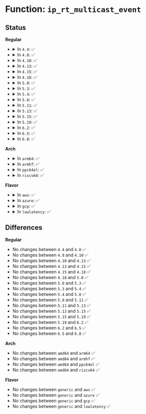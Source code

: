 # Function: <code>ip_rt_multicast_event</code>

## Status
<b>Regular</b>
<ul>
<li>
<details>
<summary>In <code>4.4</code>: ✅</summary>

```c
void ip_rt_multicast_event(struct in_device *in_dev);
```

**Collision:** Unique Global

**Inline:** No

**Transformation:** False

**Instances:**

```
In net/ipv4/route.c (ffffffff81757c30)
Location: net/ipv4/route.c:2616
Inline: False
Direct callers:
  - net/ipv4/igmp.c:ip_mc_del1_src
  - net/ipv4/igmp.c:ip_mc_add_src
  - net/ipv4/igmp.c:ip_mc_inc_group
  - net/ipv4/igmp.c:ip_mc_dec_group
  - net/ipv4/ipmr.c:vif_delete
  - net/ipv4/ipmr.c:vif_add
```
**Symbols:**

```
ffffffff81757c30-ffffffff81757c4c: ip_rt_multicast_event (STB_GLOBAL)
```
</details>
</li>
<li>
<details>
<summary>In <code>4.8</code>: ✅</summary>

```c
void ip_rt_multicast_event(struct in_device *in_dev);
```

**Collision:** Unique Global

**Inline:** No

**Transformation:** False

**Instances:**

```
In net/ipv4/route.c (ffffffff817c3ed0)
Location: net/ipv4/route.c:2640
Inline: False
Direct callers:
  - net/ipv4/igmp.c:ip_mc_add_src
  - net/ipv4/igmp.c:ip_mc_del1_src
  - net/ipv4/igmp.c:ip_mc_dec_group
  - net/ipv4/igmp.c:ip_mc_inc_group
  - net/ipv4/ipmr.c:vif_add
  - net/ipv4/ipmr.c:vif_delete
```
**Symbols:**

```
ffffffff817c3ed0-ffffffff817c3eec: ip_rt_multicast_event (STB_GLOBAL)
```
</details>
</li>
<li>
<details>
<summary>In <code>4.10</code>: ✅</summary>

```c
void ip_rt_multicast_event(struct in_device *in_dev);
```

**Collision:** Unique Global

**Inline:** No

**Transformation:** False

**Instances:**

```
In net/ipv4/route.c (ffffffff817f39f0)
Location: net/ipv4/route.c:2683
Inline: False
Direct callers:
  - net/ipv4/igmp.c:ip_mc_add_src
  - net/ipv4/igmp.c:ip_mc_del1_src
  - net/ipv4/igmp.c:ip_mc_dec_group
  - net/ipv4/igmp.c:ip_mc_inc_group
  - net/ipv4/ipmr.c:vif_add
  - net/ipv4/ipmr.c:vif_delete
```
**Symbols:**

```
ffffffff817f39f0-ffffffff817f3a0c: ip_rt_multicast_event (STB_GLOBAL)
```
</details>
</li>
<li>
<details>
<summary>In <code>4.13</code>: ✅</summary>

```c
void ip_rt_multicast_event(struct in_device *in_dev);
```

**Collision:** Unique Global

**Inline:** No

**Transformation:** False

**Instances:**

```
In net/ipv4/route.c (ffffffff81813de0)
Location: net/ipv4/route.c:2796
Inline: False
Direct callers:
  - net/ipv4/igmp.c:ip_mc_add_src
  - net/ipv4/igmp.c:ip_mc_del1_src
  - net/ipv4/igmp.c:ip_mc_dec_group
  - net/ipv4/igmp.c:ip_mc_inc_group
  - net/ipv4/ipmr.c:vif_add
  - net/ipv4/ipmr.c:vif_delete
```
**Symbols:**

```
ffffffff81813de0-ffffffff81813dfc: ip_rt_multicast_event (STB_GLOBAL)
```
</details>
</li>
<li>
<details>
<summary>In <code>4.15</code>: ✅</summary>

```c
void ip_rt_multicast_event(struct in_device *in_dev);
```

**Collision:** Unique Global

**Inline:** No

**Transformation:** False

**Instances:**

```
In net/ipv4/route.c (ffffffff81893440)
Location: net/ipv4/route.c:2818
Inline: False
Direct callers:
  - net/ipv4/igmp.c:ip_mc_add_src
  - net/ipv4/igmp.c:ip_mc_del1_src
  - net/ipv4/igmp.c:ip_mc_dec_group
  - net/ipv4/igmp.c:ip_mc_inc_group
  - net/ipv4/ipmr.c:vif_add
  - net/ipv4/ipmr.c:vif_delete
```
**Symbols:**

```
ffffffff81893440-ffffffff8189345c: ip_rt_multicast_event (STB_GLOBAL)
```
</details>
</li>
<li>
<details>
<summary>In <code>4.18</code>: ✅</summary>

```c
void ip_rt_multicast_event(struct in_device *in_dev);
```

**Collision:** Unique Global

**Inline:** No

**Transformation:** False

**Instances:**

```
In net/ipv4/route.c (ffffffff818e7620)
Location: net/ipv4/route.c:2912
Inline: False
Direct callers:
  - net/ipv4/igmp.c:ip_mc_add_src
  - net/ipv4/igmp.c:ip_mc_del1_src
  - net/ipv4/igmp.c:ip_mc_dec_group
  - net/ipv4/igmp.c:__ip_mc_inc_group
  - net/ipv4/ipmr.c:vif_add
  - net/ipv4/ipmr.c:vif_delete
```
**Symbols:**

```
ffffffff818e7620-ffffffff818e763c: ip_rt_multicast_event (STB_GLOBAL)
```
</details>
</li>
<li>
<details>
<summary>In <code>5.0</code>: ✅</summary>

```c
void ip_rt_multicast_event(struct in_device *in_dev);
```

**Collision:** Unique Global

**Inline:** No

**Transformation:** False

**Instances:**

```
In net/ipv4/route.c (ffffffff819144d0)
Location: net/ipv4/route.c:2914
Inline: False
Direct callers:
  - net/ipv4/igmp.c:ip_mc_add_src
  - net/ipv4/igmp.c:ip_mc_del1_src
  - net/ipv4/igmp.c:ip_mc_dec_group
  - net/ipv4/igmp.c:__ip_mc_inc_group
  - net/ipv4/ipmr.c:vif_add
  - net/ipv4/ipmr.c:vif_delete
```
**Symbols:**

```
ffffffff819144d0-ffffffff819144ec: ip_rt_multicast_event (STB_GLOBAL)
```
</details>
</li>
<li>
<details>
<summary>In <code>5.3</code>: ✅</summary>

```c
void ip_rt_multicast_event(struct in_device *in_dev);
```

**Collision:** Unique Global

**Inline:** No

**Transformation:** False

**Instances:**

```
In net/ipv4/route.c (ffffffff81976930)
Location: net/ipv4/route.c:3206
Inline: False
Direct callers:
  - net/ipv4/igmp.c:ip_mc_add_src
  - net/ipv4/igmp.c:ip_mc_del1_src
  - net/ipv4/igmp.c:__ip_mc_dec_group
  - net/ipv4/igmp.c:____ip_mc_inc_group
  - net/ipv4/ipmr.c:vif_add
  - net/ipv4/ipmr.c:vif_delete
```
**Symbols:**

```
ffffffff81976930-ffffffff8197694c: ip_rt_multicast_event (STB_GLOBAL)
```
</details>
</li>
<li>
<details>
<summary>In <code>5.4</code>: ✅</summary>

```c
void ip_rt_multicast_event(struct in_device *in_dev);
```

**Collision:** Unique Global

**Inline:** No

**Transformation:** False

**Instances:**

```
In net/ipv4/route.c (ffffffff819ad350)
Location: net/ipv4/route.c:3217
Inline: False
Direct callers:
  - net/ipv4/igmp.c:ip_mc_add_src
  - net/ipv4/igmp.c:ip_mc_del1_src
  - net/ipv4/igmp.c:__ip_mc_dec_group
  - net/ipv4/igmp.c:____ip_mc_inc_group
  - net/ipv4/ipmr.c:vif_add
  - net/ipv4/ipmr.c:vif_delete
```
**Symbols:**

```
ffffffff819ad350-ffffffff819ad36c: ip_rt_multicast_event (STB_GLOBAL)
```
</details>
</li>
<li>
<details>
<summary>In <code>5.8</code>: ✅</summary>

```c
void ip_rt_multicast_event(struct in_device *in_dev);
```

**Collision:** Unique Global

**Inline:** No

**Transformation:** False

**Instances:**

```
In net/ipv4/route.c (ffffffff81a970f0)
Location: net/ipv4/route.c:3329
Inline: False
Direct callers:
  - net/ipv4/igmp.c:ip_mc_add_src
  - net/ipv4/igmp.c:ip_mc_del1_src
  - net/ipv4/igmp.c:__ip_mc_dec_group
  - net/ipv4/igmp.c:____ip_mc_inc_group
  - net/ipv4/ipmr.c:vif_add
  - net/ipv4/ipmr.c:vif_delete
```
**Symbols:**

```
ffffffff81a970f0-ffffffff81a9710c: ip_rt_multicast_event (STB_GLOBAL)
```
</details>
</li>
<li>
<details>
<summary>In <code>5.11</code>: ✅</summary>

```c
void ip_rt_multicast_event(struct in_device *in_dev);
```

**Collision:** Unique Global

**Inline:** No

**Transformation:** False

**Instances:**

```
In net/ipv4/route.c (ffffffff81aa11e0)
Location: net/ipv4/route.c:3312
Inline: False
Direct callers:
  - net/ipv4/igmp.c:ip_mc_add_src
  - net/ipv4/igmp.c:ip_mc_del1_src
  - net/ipv4/igmp.c:__ip_mc_dec_group
  - net/ipv4/igmp.c:____ip_mc_inc_group
  - net/ipv4/ipmr.c:vif_add
  - net/ipv4/ipmr.c:vif_delete
```
**Symbols:**

```
ffffffff81aa11e0-ffffffff81aa11fc: ip_rt_multicast_event (STB_GLOBAL)
```
</details>
</li>
<li>
<details>
<summary>In <code>5.13</code>: ✅</summary>

```c
void ip_rt_multicast_event(struct in_device *in_dev);
```

**Collision:** Unique Global

**Inline:** No

**Transformation:** False

**Instances:**

```
In net/ipv4/route.c (ffffffff81a8c240)
Location: net/ipv4/route.c:3314
Inline: False
Direct callers:
  - net/ipv4/igmp.c:ip_mc_add_src
  - net/ipv4/igmp.c:ip_mc_del1_src
  - net/ipv4/igmp.c:__ip_mc_dec_group
  - net/ipv4/igmp.c:____ip_mc_inc_group
  - net/ipv4/ipmr.c:vif_add
  - net/ipv4/ipmr.c:vif_delete
```
**Symbols:**

```
ffffffff81a8c240-ffffffff81a8c25c: ip_rt_multicast_event (STB_GLOBAL)
```
</details>
</li>
<li>
<details>
<summary>In <code>5.15</code>: ✅</summary>

```c
void ip_rt_multicast_event(struct in_device *in_dev);
```

**Collision:** Unique Global

**Inline:** No

**Transformation:** False

**Instances:**

```
In net/ipv4/route.c (ffffffff81b47210)
Location: net/ipv4/route.c:3432
Inline: False
Direct callers:
  - net/ipv4/igmp.c:ip_mc_add_src
  - net/ipv4/igmp.c:ip_mc_del1_src
  - net/ipv4/igmp.c:__ip_mc_dec_group
  - net/ipv4/igmp.c:____ip_mc_inc_group
  - net/ipv4/ipmr.c:vif_add
  - net/ipv4/ipmr.c:vif_delete
```
**Symbols:**

```
ffffffff81b47210-ffffffff81b4722c: ip_rt_multicast_event (STB_GLOBAL)
```
</details>
</li>
<li>
<details>
<summary>In <code>5.19</code>: ✅</summary>

```c
void ip_rt_multicast_event(struct in_device *in_dev);
```

**Collision:** Unique Global

**Inline:** No

**Transformation:** False

**Instances:**

```
In net/ipv4/route.c (ffffffff81cd4320)
Location: net/ipv4/route.c:3456
Inline: False
Direct callers:
  - net/ipv4/igmp.c:ip_mc_add_src
  - net/ipv4/igmp.c:ip_mc_del1_src
  - net/ipv4/igmp.c:__ip_mc_dec_group
  - net/ipv4/igmp.c:____ip_mc_inc_group
  - net/ipv4/ipmr.c:vif_add
  - net/ipv4/ipmr.c:vif_delete
```
**Symbols:**

```
ffffffff81cd4320-ffffffff81cd4344: ip_rt_multicast_event (STB_GLOBAL)
```
</details>
</li>
<li>
<details>
<summary>In <code>6.2</code>: ✅</summary>

```c
void ip_rt_multicast_event(struct in_device *in_dev);
```

**Collision:** Unique Global

**Inline:** No

**Transformation:** False

**Instances:**

```
In net/ipv4/route.c (ffffffff81e94590)
Location: net/ipv4/route.c:3447
Inline: False
Direct callers:
  - net/ipv4/igmp.c:ip_mc_add_src
  - net/ipv4/igmp.c:ip_mc_del1_src
  - net/ipv4/igmp.c:__ip_mc_dec_group
  - net/ipv4/igmp.c:____ip_mc_inc_group
  - net/ipv4/ipmr.c:vif_add
  - net/ipv4/ipmr.c:vif_delete
```
**Symbols:**

```
ffffffff81e94590-ffffffff81e945b4: ip_rt_multicast_event (STB_GLOBAL)
```
</details>
</li>
<li>
<details>
<summary>In <code>6.5</code>: ✅</summary>

```c
void ip_rt_multicast_event(struct in_device *in_dev);
```

**Collision:** Unique Global

**Inline:** No

**Transformation:** False

**Instances:**

```
In net/ipv4/route.c (ffffffff81ef2d60)
Location: net/ipv4/route.c:3443
Inline: False
Direct callers:
  - net/ipv4/igmp.c:ip_mc_add_src
  - net/ipv4/igmp.c:ip_mc_del1_src
  - net/ipv4/igmp.c:__ip_mc_dec_group
  - net/ipv4/igmp.c:____ip_mc_inc_group
  - net/ipv4/ipmr.c:vif_add
  - net/ipv4/ipmr.c:vif_delete
```
**Symbols:**

```
ffffffff81ef2d60-ffffffff81ef2d84: ip_rt_multicast_event (STB_GLOBAL)
```
</details>
</li>
<li>
<details>
<summary>In <code>6.8</code>: ✅</summary>

```c
void ip_rt_multicast_event(struct in_device *in_dev);
```

**Collision:** Unique Global

**Inline:** No

**Transformation:** False

**Instances:**

```
In net/ipv4/route.c (ffffffff81fb6cf0)
Location: net/ipv4/route.c:3400
Inline: False
Direct callers:
  - net/ipv4/igmp.c:ip_mc_add_src
  - net/ipv4/igmp.c:ip_mc_del1_src
  - net/ipv4/igmp.c:__ip_mc_dec_group
  - net/ipv4/igmp.c:____ip_mc_inc_group
  - net/ipv4/ipmr.c:vif_add
  - net/ipv4/ipmr.c:vif_delete
```
**Symbols:**

```
ffffffff81fb6cf0-ffffffff81fb6d14: ip_rt_multicast_event (STB_GLOBAL)
```
</details>
</li>
</ul>
<b>Arch</b>
<ul>
<li>
<details>
<summary>In <code>arm64</code>: ✅</summary>

```c
void ip_rt_multicast_event(struct in_device *in_dev);
```

**Collision:** Unique Global

**Inline:** No

**Transformation:** False

**Instances:**

```
In net/ipv4/route.c (ffff800010c5d398)
Location: net/ipv4/route.c:3217
Inline: False
Direct callers:
  - net/ipv4/igmp.c:ip_mc_add_src
  - net/ipv4/igmp.c:ip_mc_del1_src
  - net/ipv4/igmp.c:__ip_mc_dec_group
  - net/ipv4/igmp.c:____ip_mc_inc_group
  - net/ipv4/ipmr.c:vif_add
  - net/ipv4/ipmr.c:vif_delete
```
**Symbols:**

```
ffff800010c5d398-ffff800010c5d3ec: ip_rt_multicast_event (STB_GLOBAL)
```
</details>
</li>
<li>
<details>
<summary>In <code>armhf</code>: ✅</summary>

```c
void ip_rt_multicast_event(struct in_device *in_dev);
```

**Collision:** Unique Global

**Inline:** No

**Transformation:** False

**Instances:**

```
In net/ipv4/route.c (c0d6cb50)
Location: net/ipv4/route.c:3217
Inline: False
Direct callers:
  - net/ipv4/igmp.c:ip_mc_add_src
  - net/ipv4/igmp.c:ip_mc_del1_src
  - net/ipv4/igmp.c:__ip_mc_dec_group
  - net/ipv4/igmp.c:____ip_mc_inc_group
  - net/ipv4/ipmr.c:vif_add
  - net/ipv4/ipmr.c:vif_delete
```
**Symbols:**

```
c0d6cb50-c0d6cb90: ip_rt_multicast_event (STB_GLOBAL)
```
</details>
</li>
<li>
<details>
<summary>In <code>ppc64el</code>: ✅</summary>

```c
void ip_rt_multicast_event(struct in_device *in_dev);
```

**Collision:** Unique Global

**Inline:** No

**Transformation:** False

**Instances:**

```
In net/ipv4/route.c (c000000000d5fbe0)
Location: net/ipv4/route.c:3217
Inline: False
Direct callers:
  - net/ipv4/igmp.c:ip_mc_add_src
  - net/ipv4/igmp.c:ip_mc_del1_src
  - net/ipv4/igmp.c:__ip_mc_dec_group
  - net/ipv4/igmp.c:____ip_mc_inc_group
  - net/ipv4/ipmr.c:vif_add
  - net/ipv4/ipmr.c:vif_delete
```
**Symbols:**

```
c000000000d5fbe0-c000000000d5fc08: ip_rt_multicast_event (STB_GLOBAL)
```
</details>
</li>
<li>
<details>
<summary>In <code>riscv64</code>: ✅</summary>

```c
void ip_rt_multicast_event(struct in_device *in_dev);
```

**Collision:** Unique Global

**Inline:** No

**Transformation:** False

**Instances:**

```
In net/ipv4/route.c (ffffffe0007c605e)
Location: net/ipv4/route.c:3217
Inline: False
Direct callers:
  - net/ipv4/igmp.c:ip_mc_add_src
  - net/ipv4/igmp.c:ip_mc_del1_src
  - net/ipv4/igmp.c:__ip_mc_dec_group
  - net/ipv4/igmp.c:____ip_mc_inc_group
  - net/ipv4/ipmr.c:vif_add
  - net/ipv4/ipmr.c:vif_delete
```
**Symbols:**

```
ffffffe0007c605e-ffffffe0007c608e: ip_rt_multicast_event (STB_GLOBAL)
```
</details>
</li>
</ul>
<b>Flavor</b>
<ul>
<li>
<details>
<summary>In <code>aws</code>: ✅</summary>

```c
void ip_rt_multicast_event(struct in_device *in_dev);
```

**Collision:** Unique Global

**Inline:** No

**Transformation:** False

**Instances:**

```
In net/ipv4/route.c (ffffffff8194d1c0)
Location: net/ipv4/route.c:3217
Inline: False
Direct callers:
  - net/ipv4/igmp.c:ip_mc_add_src
  - net/ipv4/igmp.c:ip_mc_del1_src
  - net/ipv4/igmp.c:__ip_mc_dec_group
  - net/ipv4/igmp.c:____ip_mc_inc_group
  - net/ipv4/ipmr.c:vif_add
  - net/ipv4/ipmr.c:vif_delete
```
**Symbols:**

```
ffffffff8194d1c0-ffffffff8194d1dc: ip_rt_multicast_event (STB_GLOBAL)
```
</details>
</li>
<li>
<details>
<summary>In <code>azure</code>: ✅</summary>

```c
void ip_rt_multicast_event(struct in_device *in_dev);
```

**Collision:** Unique Global

**Inline:** No

**Transformation:** False

**Instances:**

```
In net/ipv4/route.c (ffffffff81906cb0)
Location: net/ipv4/route.c:3217
Inline: False
Direct callers:
  - net/ipv4/igmp.c:ip_mc_add_src
  - net/ipv4/igmp.c:ip_mc_del1_src
  - net/ipv4/igmp.c:__ip_mc_dec_group
  - net/ipv4/igmp.c:____ip_mc_inc_group
  - net/ipv4/ipmr.c:vif_add
  - net/ipv4/ipmr.c:vif_delete
```
**Symbols:**

```
ffffffff81906cb0-ffffffff81906ccc: ip_rt_multicast_event (STB_GLOBAL)
```
</details>
</li>
<li>
<details>
<summary>In <code>gcp</code>: ✅</summary>

```c
void ip_rt_multicast_event(struct in_device *in_dev);
```

**Collision:** Unique Global

**Inline:** No

**Transformation:** False

**Instances:**

```
In net/ipv4/route.c (ffffffff819b7990)
Location: net/ipv4/route.c:3217
Inline: False
Direct callers:
  - net/ipv4/igmp.c:ip_mc_add_src
  - net/ipv4/igmp.c:ip_mc_del1_src
  - net/ipv4/igmp.c:__ip_mc_dec_group
  - net/ipv4/igmp.c:____ip_mc_inc_group
  - net/ipv4/ipmr.c:vif_add
  - net/ipv4/ipmr.c:vif_delete
```
**Symbols:**

```
ffffffff819b7990-ffffffff819b79ac: ip_rt_multicast_event (STB_GLOBAL)
```
</details>
</li>
<li>
<details>
<summary>In <code>lowlatency</code>: ✅</summary>

```c
void ip_rt_multicast_event(struct in_device *in_dev);
```

**Collision:** Unique Global

**Inline:** No

**Transformation:** False

**Instances:**

```
In net/ipv4/route.c (ffffffff819c1200)
Location: net/ipv4/route.c:3217
Inline: False
Direct callers:
  - net/ipv4/igmp.c:ip_mc_add_src
  - net/ipv4/igmp.c:ip_mc_del1_src
  - net/ipv4/igmp.c:__ip_mc_dec_group
  - net/ipv4/igmp.c:____ip_mc_inc_group
  - net/ipv4/ipmr.c:vif_add
  - net/ipv4/ipmr.c:vif_delete
```
**Symbols:**

```
ffffffff819c1200-ffffffff819c121c: ip_rt_multicast_event (STB_GLOBAL)
```
</details>
</li>
</ul>

## Differences
<b>Regular</b>
<ul>
<li>
No changes between <code>4.4</code> and <code>4.8</code> ✅
</li>
<li>
No changes between <code>4.8</code> and <code>4.10</code> ✅
</li>
<li>
No changes between <code>4.10</code> and <code>4.13</code> ✅
</li>
<li>
No changes between <code>4.13</code> and <code>4.15</code> ✅
</li>
<li>
No changes between <code>4.15</code> and <code>4.18</code> ✅
</li>
<li>
No changes between <code>4.18</code> and <code>5.0</code> ✅
</li>
<li>
No changes between <code>5.0</code> and <code>5.3</code> ✅
</li>
<li>
No changes between <code>5.3</code> and <code>5.4</code> ✅
</li>
<li>
No changes between <code>5.4</code> and <code>5.8</code> ✅
</li>
<li>
No changes between <code>5.8</code> and <code>5.11</code> ✅
</li>
<li>
No changes between <code>5.11</code> and <code>5.13</code> ✅
</li>
<li>
No changes between <code>5.13</code> and <code>5.15</code> ✅
</li>
<li>
No changes between <code>5.15</code> and <code>5.19</code> ✅
</li>
<li>
No changes between <code>5.19</code> and <code>6.2</code> ✅
</li>
<li>
No changes between <code>6.2</code> and <code>6.5</code> ✅
</li>
<li>
No changes between <code>6.5</code> and <code>6.8</code> ✅
</li>
</ul>
<b>Arch</b>
<ul>
<li>
No changes between <code>amd64</code> and <code>arm64</code> ✅
</li>
<li>
No changes between <code>amd64</code> and <code>armhf</code> ✅
</li>
<li>
No changes between <code>amd64</code> and <code>ppc64el</code> ✅
</li>
<li>
No changes between <code>amd64</code> and <code>riscv64</code> ✅
</li>
</ul>
<b>Flavor</b>
<ul>
<li>
No changes between <code>generic</code> and <code>aws</code> ✅
</li>
<li>
No changes between <code>generic</code> and <code>azure</code> ✅
</li>
<li>
No changes between <code>generic</code> and <code>gcp</code> ✅
</li>
<li>
No changes between <code>generic</code> and <code>lowlatency</code> ✅
</li>
</ul>
